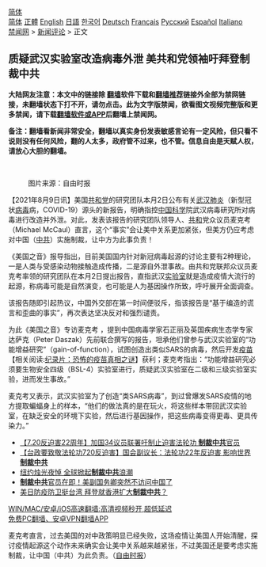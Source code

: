  <!-- 面包屑导航 --> <div class="breadcrumb"><!-- GTranslate: https://gtranslate.io/ -->  <div class="switcher notranslate">  <div class="selected">  <a href="#" onclick="return false;"> 简体</a>  </div>  <div class="option">  <a href="https://www.bannedbook.org" onclick="doGTranslate('zh-CN|zh-CN');jQuery('div.switcher div.selected a').html(jQuery(this).html());return false;" title="简体中文" class="nturl selected"> 简体</a>  <a href="https://www.bannedbook.org/zh-tw/" onclick="doGTranslate('zh-CN|zh-TW');jQuery('div.switcher div.selected a').html(jQuery(this).html());return false;" title="繁體中文" class="nturl"> 正體</a>  <a href="https://www.bannedbook.org/en/" onclick="doGTranslate('zh-CN|en');jQuery('div.switcher div.selected a').html(jQuery(this).html());return false;" title="English" class="nturl"> English</a>  <a href="https://www.bannedbook.org/ja/" onclick="doGTranslate('zh-CN|ja');jQuery('div.switcher div.selected a').html(jQuery(this).html());return false;" title="日本語" class="nturl"> 日語</a>  <a href="https://www.bannedbook.org/ko/" onclick="doGTranslate('zh-CN|ko');jQuery('div.switcher div.selected a').html(jQuery(this).html());return false;" title="한국어" class="nturl"> 한국어</a>  <a href="https://www.bannedbook.org/de/" onclick="doGTranslate('zh-CN|de');jQuery('div.switcher div.selected a').html(jQuery(this).html());return false;" title="Deutsch" class="nturl"> Deutsch</a>  <a href="https://www.bannedbook.org/fr/" onclick="doGTranslate('zh-CN|fr');jQuery('div.switcher div.selected a').html(jQuery(this).html());return false;" title="Français" class="nturl"> Français</a>  <a href="https://www.bannedbook.org/ru/" onclick="doGTranslate('zh-CN|ru');jQuery('div.switcher div.selected a').html(jQuery(this).html());return false;" title="Русский" class="nturl"> Русский</a>  <a href="https://www.bannedbook.org/es/" onclick="doGTranslate('zh-CN|es');jQuery('div.switcher div.selected a').html(jQuery(this).html());return false;" title="Español" class="nturl"> Español</a>  <a href="https://www.bannedbook.org/it/" onclick="doGTranslate('zh-CN|it');jQuery('div.switcher div.selected a').html(jQuery(this).html());return false;" title="Italiano" class="nturl"> Italiano</a>  </div>  </div>      <div class='breadcrumb-sub'><!-- Breadcrumb NavXT 6.3.0 --> <a href="https://www.bannedbook.org/" class="home">禁闻网</a> &gt; <a href="https://www.bannedbook.org/bnews/comments/" class="category">新闻评论</a> &gt; 正文</div></div><h2>质疑武汉实验室改造病毒外泄 美共和党领袖吁拜登制裁中共</h2> <p class="notice"><b>大陆网友注意：本文中的链接除 <a href="https://github.com/bannedbook/fanqiang" >翻墙</a>软件下载和<a href="https://github.com/killgcd/justmysocks/blob/master/README.md">翻墙推荐</a>链接外全部为禁网链接，未翻墙状态下打不开，请勿点击。此为文字版禁闻，欲看图文视频完整版和更多禁闻，请下载<a href="https://github.com/bannedbook/fanqiang">翻墙软件或APP</a>后翻墙上禁闻网。</p><p>备注：翻墙看新闻非常安全，翻墙以真实身份发表敏感言论有一定风险，但只看不说则没有任何风险，翻的人太多，政府管不过来，也不管。信息自由是天赋人权，请放心大胆的翻墙。</b></p>  <div class="entry"> <br /> <figure><a href="https://i2.wp.com/upload-images-bucket-v64rleca837do.s3.eu-west-1.amazonaws.com/wp-content/uploads/2021/08/09135051/Screen-Shot-2021-08-09-at-11.55.38-pm.png?fit=773%2C495&#038;ssl=1" data-caption="图片来源：自由时报"></a><figcaption class="wp-caption-text">图片来源：自由时报</figcaption></figure> <p>【2021年8月9日讯】美国<a href="https://www.bannedbook.org/bnews/tag/%e5%85%b1%e5%92%8c%e5%85%9a/" class="st_tag internal_tag" rel="tag" title="标签 共和党 下的日志">共和党</a>的研究团队本月2日公布有关<a href="https://www.bannedbook.org/bnews/tag/%e6%ad%a6%e6%b1%89/" class="st_tag internal_tag" rel="tag" title="标签 武汉 下的日志">武汉</a><a href="https://www.bannedbook.org/bnews/tag/%e8%82%ba%e7%82%8e/" class="st_tag internal_tag" rel="tag" title="标签 肺炎 下的日志">肺炎</a>（新型冠状<a href="https://www.bannedbook.org/bnews/tag/%e7%97%85%e6%af%92/" class="st_tag internal_tag" rel="tag" title="标签 病毒 下的日志">病毒</a>病，COVID-19）源头的新报告，明确指控<span class='wp_keywordlink_affiliate'><a href="https://www.bannedbook.org/" title="中国" target="_blank">中国</a></span><span class='wp_keywordlink'><a href="https://www.bannedbook.org/forum11/topic309.html" title="禁片：“科学”的棍子" target="_blank">科学</a></span>院武汉病毒研究所对病毒进行改造并外泄。对此，发表该报告的研究团队领导人、<a href="https://www.bannedbook.org/bnews/tag/%E5%85%B1%E5%92%8C/" class="st_tag internal_tag" rel="tag" title="标签 共和 下的日志">共和</a>党众议员麦克考（Michael McCaul）直言，这个“事实”会让美中关系更加紧张，但美方仍应考虑对中国（<a href="https://www.bannedbook.org/bnews/tag/%e4%b8%ad%e5%85%b1/" class="st_tag internal_tag" rel="tag" title="标签 中共 下的日志">中共</a>）实施制裁，让中方为此事负责！</p> <p>《美国之音》报导指出，目前美国国内针对新冠病毒起源的讨论主要有2种理论，一是人类与受感染动物接触造成传播，二是源自外泄事故。由共和党联邦众议员麦克考率领的研究团队在本月2日提出报告，直指武汉<a href="https://www.bannedbook.org/bnews/tag/%E5%AE%9E%E9%AA%8C%E5%AE%A4/" class="st_tag internal_tag" rel="tag" title="标签 实验室 下的日志">实验室</a>就是造成疫情大流行的起源，称病毒可能是自然演变，也可能是人为基因操作所致，呼吁展开全面调查。</p>  <p>该报告随即引起热议，中国外交部在第一时间便驳斥，指该报告是“基于编造的谎言和歪曲的事实”，再次表达坚决反对和强烈谴责。</p> <p>为此《美国之音》专访麦克考 ，提到中国病毒学家石正丽及英国疾病生态学专家达萨克（Peter Daszak）先前联合撰写的报告，坦承他们曾参与武汉实验室的“功能增益研究”（gain-of-function），试图创造出类似SARS的病毒，然后开发<span class='wp_keywordlink'><a href="https://www.bannedbook.org/bnews/tculture/20160630/551027.html" title="疫苗" target="_blank">疫苗</a></span>【相关阅读:<a href='https://www.bannedbook.org/bnews/topimagenews/20180408/925060.html' target='_blank'>纪录片：恐怖的疫苗真相之谜</a>】获利；麦克考指出：“功能增益研究必须要生物安全四级（BSL-4）实验室进行，质疑武汉实验室在二级和三级实验室实验，进而发生事故。”</p>  <p>麦克考又表示，武汉实验室为了创造“类SARS病毒”，到过曾爆发SARS疫情的地方提取蝙蝠身上的样本，“他们的做法真的是在玩火，将这些样本带回武汉实验室，在缺乏安全的环境下实验，然后进行基因操作，把这些病毒变得更毒、更具传染力。”</p> <ul class='op-related-articles' title='相关阅读'> <li><a href='https://www.bannedbook.org/bnews/comments/20210721/1590966.html' target='_blank'>【7.20反迫害22周年】加国34议员联署吁制止迫害法轮功 <b>制裁中共</b>官员</a></li> <li><a href='https://www.bannedbook.org/bnews/taiwannews/20210720/1590782.html' target='_blank'>【台政要致敬法轮功720反迫害】国会副议长：法轮功22年反迫害 影响世界<b>制裁中共</b></a></li> <li><a href='https://www.bannedbook.org/bnews/bannedvideo/20210720/1590477.html' target='_blank'>纽约烛光夜悼 全球掀起<b>制裁中共</b>浪潮</a></li> <li><a href='https://www.bannedbook.org/bnews/comments/20210717/1588638.html' target='_blank'><b>制裁中共</b>官员在即！美副国务卿突然不访问中国了</a></li> <li><a href='https://www.bannedbook.org/bnews/taiwannews/20210715/1587362.html' target='_blank'>美日防疫防卫挺台湾 拜登就香港扩大<b>制裁中共</b>？</a></li> </ul> <p class="texttj"> <a href="https://github.com/bannedbook/fanqiang/wiki/V2ray%E6%9C%BA%E5%9C%BA" target="_blank">WIN/MAC/安卓/iOS高速翻墙:高清视频秒开,超低延迟</a><br/> <a href="https://github.com/bannedbook/fanqiang/wiki/%E7%A6%81%E9%97%BB%E7%BD%91%E5%AE%89%E5%8D%93%E7%BF%BB%E5%A2%99%E6%96%B0%E9%97%BBAPP" target="_blank">免费PC翻墙、安卓VPN翻墙APP</a></p> <p>麦克考直言，过去美国的对中政策明显已经失败，这场疫情让美国人开始清醒，探讨疫情起源这个动作未来确实会让美中关系越来越紧张，不过美国还是要考虑实施制裁，让中国（中共）为此负责。（<a href="https://news.ltn.com.tw/news/world/breakingnews/3632662">自由时报</a>）</p><a name='sharetosocial'></a>  <div style="margin-bottom:5px;padding-bottom:5px;clear:both"> <div id="archive-pix-1" class="banner-ads"> <!-- AuctionX Display platform tag START --> <div id="26318x728x90x621x_ADSLOT2" clicktrack="%%CLICK_URL_ESC%%"></div> <!-- AuctionX Display platform tag END --> </div> <div id="archive-pix-2" class="banner-ads"> <!-- AuctionX Display platform tag START --> <div id="26315x300x250x621x_ADSLOT2" clicktrack="%%CLICK_URL_ESC%%"></div> <!-- AuctionX Display platform tag END --> </div> </div>  <div id="archive-pix-1" class="banner-ads"> <!-- AuctionX Display platform tag START --> <div id="26318x728x90x621x_ADSLOT3" clicktrack="%%CLICK_URL_ESC%%"></div> <!-- AuctionX Display platform tag END --> </div> </div><!--END ENTRY--> 